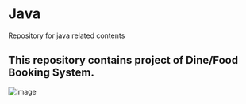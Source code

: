 # Java
Repository for java related contents

## This repository contains project of Dine/Food Booking System. 

![image](https://user-images.githubusercontent.com/76434100/197389765-708ec048-bcce-405a-8ada-0e0d7cb83cc6.png)

